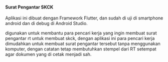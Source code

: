 #### Surat Pengantar SKCK

Aplikasi ini dibuat dengan Framework Flutter, dan sudah di uji di smartphone android dan di debug di Android Studio.

digunakan untuk membantu para pencari kerja yang ingin membuat surat pengantar rt untuk membuat skck, dengan aplikasi ini para pencari kerja dimudahkan untuk membuat surat pengantar tersebut tanpa menggunakan komputer, dengan catatan tetap membutuhkan stempel dari RT setempat agar dokumen yang di cetak menjadi sah.
